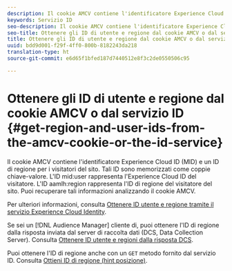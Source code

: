 ```yaml
---
description: Il cookie AMCV contiene l'identificatore Experience Cloud ID (MID) e un ID di regione per i visitatori del sito. Tali ID sono memorizzati come coppie chiave-valore. L'ID mid utente rappresenta l'Experience Cloud ID del visitatore. L'ID aamlh region rappresenta l'ID di regione del visitatore del sito. Puoi recuperare tali informazioni analizzando il cookie AMCV.
keywords: Servizio ID
seo-description: Il cookie AMCV contiene l'identificatore Experience Cloud ID (MID) e un ID di regione per i visitatori del sito. Tali ID sono memorizzati come coppie chiave-valore. L'ID mid utente rappresenta l'Experience Cloud ID del visitatore. L'ID aamlh region rappresenta l'ID di regione del visitatore del sito. Puoi recuperare tali informazioni analizzando il cookie AMCV.
seo-title: Ottenere gli ID di utente e regione dal cookie AMCV o dal servizio ID
title: Ottenere gli ID di utente e regione dal cookie AMCV o dal servizio ID
uuid: bdd9d001-f29f-4ff0-800b-8182243da218
translation-type: ht
source-git-commit: e6d65f1bfed187d7440512e8f3c2de0550506c95

---
```



# Ottenere gli ID di utente e regione dal cookie AMCV o dal servizio ID {#get-region-and-user-ids-from-the-amcv-cookie-or-the-id-service}

Il cookie AMCV contiene l'identificatore Experience Cloud ID (MID) e un ID di regione per i visitatori del sito. Tali ID sono memorizzati come coppie chiave-valore. L'ID mid:user rappresenta l'Experience Cloud ID del visitatore. L'ID aamlh:region rappresenta l'ID di regione del visitatore del sito. Puoi recuperare tali informazioni analizzando il cookie AMCV.

Per ulteriori informazioni, consulta [Ottenere ID utente e regione tramite il servizio Experience Cloud Identity](https://marketing.adobe.com/resources/help/en_US/aam/dcs-mcid-ids.html).

Se sei un [!DNL Audience Manager] cliente di, puoi ottenere l'ID di regione dalla risposta inviata dal server di raccolta dati (DCS, Data Collection Server). Consulta [Ottenere ID utente e regioni dalla risposta DCS](https://marketing.adobe.com/resources/help/en_US/aam/dcs-aam-ids.html).

Puoi ottenere l'ID di regione anche con un `GET` metodo fornito dal servizio ID. Consulta [Ottieni ID di regione (hint posizione)](../library/get-set/getlocationhint.md#reference-a761030ff06c4439946bb56febf42d4c).
